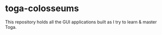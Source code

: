 # toga-colosseums
This repository holds all the GUI applications built as I try to learn &amp; master Toga.
